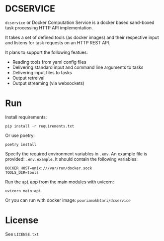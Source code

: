 # DCSERVICE

`dcservice` or Docker Computation Service is a docker based sand-boxed task processing HTTP API implementation.

It takes a set of defined tools (as docker images) and their respective input and listens for task requests on an HTTP REST API.

It plans to support the following featues:

 * Reading tools from yaml config files
 * Delivering standard input and command line arguments to tasks
 * Delivering input files to tasks
 * Output retreival
 * Output streaming (via websockets)

# Run

Install requirements:

```
pip install -r requirements.txt
```

Or use poetry:

```
poetry install
```

Specify the required environment variables in `.env`. An example file is provided: `.env.example`. It should contain the following variables:

```
DOCKER_HOST=unix:///var/run/docker.sock
TOOLS_DIR=tools
```

Run the `api` app from the main modules with uvicorn:

```
uvicorn main:api
```

Or you can run with docker image: `pouriamokhtari/dcservice`

# License

See `LICENSE.txt`